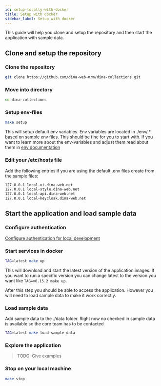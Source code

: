 ```yaml
---
id: setup-locally-with-docker
title: Setup with docker
sidebar_label: Setup with docker
---
```


This guide will help you clone and setup the repository and then start the
application with sample data.

## Clone and setup the repository

### Clone the repository

```bash
git clone https://github.com/dina-web-nrm/dina-collections.git
```

### Move into directory

```bash
cd dina-collections
```

### Setup env-files

```bash
make setup
```

This will setup default env variables. Env variables are located in ./env/.\*
based on sample env files. This should be fine for you to start with. If you
want to learn more about the env-variables and adjust them read about them in
[env documentation](../development/configuration/env.md)

### Edit your /etc/hosts file

Add the following entries if you are using the default .env files create from
the sample files:

```bash
127.0.0.1 local-ui.dina-web.net
127.0.0.1 local-style.dina-web.net
127.0.0.1 local-api.dina-web.net
127.0.0.1 local-keycloak.dina-web.net
```

## Start the application and load sample data

### Configure authentication

[Configure authentication for local development](./configure-auth.md)

### Start services in docker

```bash
TAG=latest make up

```

This will download and start the latest version of the application images. If
you want to run a specific version you can change latest to the version you want
like `TAG=v0.15.2 make up`.

After this step you should be able to access the application. However you will
need to load sample data to make it work correctly.

### Load sample data

Add sample data to the ./data folder. Right now no checked in sample data is
available so the core team has to be contacted

```bash
TAG=latest make load-sample-data

```

### Explore the application

> TODO: Give examples

### Stop on your local machine

```bash
make stop
```
